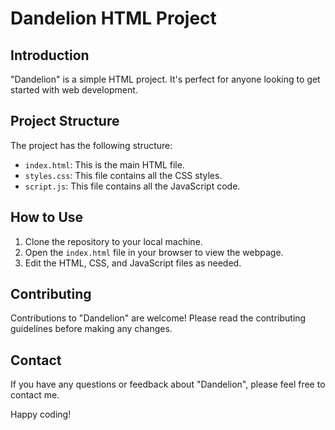 # Dandelion HTML Project

## Introduction

"Dandelion" is a simple HTML project. It's perfect for anyone looking to get started with web development.

## Project Structure

The project has the following structure:

- `index.html`: This is the main HTML file.
- `styles.css`: This file contains all the CSS styles.
- `script.js`: This file contains all the JavaScript code.

## How to Use

1. Clone the repository to your local machine.
2. Open the `index.html` file in your browser to view the webpage.
3. Edit the HTML, CSS, and JavaScript files as needed.

## Contributing

Contributions to "Dandelion" are welcome! Please read the contributing guidelines before making any changes.


## Contact

If you have any questions or feedback about "Dandelion", please feel free to contact me.

Happy coding!
